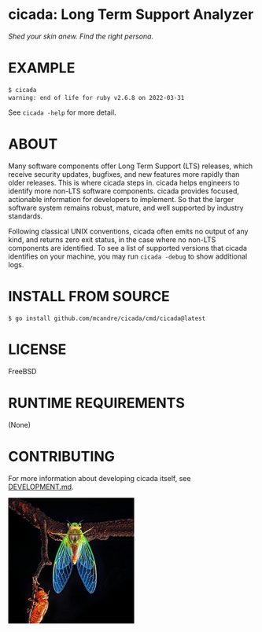 # cicada: Long Term Support Analyzer

*Shed your skin anew. Find the right persona.*

# EXAMPLE

```console
$ cicada
warning: end of life for ruby v2.6.8 on 2022-03-31
```

See `cicada -help` for more detail.

# ABOUT

Many software components offer Long Term Support (LTS) releases, which receive security updates, bugfixes, and new features more rapidly than older releases. This is where cicada steps in. cicada helps engineers to identify more non-LTS software components. cicada provides focused, actionable information for developers to implement. So that the larger software system remains robust, mature, and well supported by industry standards.

Following classical UNIX conventions, cicada often emits no output of any kind, and returns zero exit status, in the case where no non-LTS components are identified. To see a list of supported versions that cicada identifies on your machine, you may run `cicada -debug` to show additional logs.

# INSTALL FROM SOURCE

```console
$ go install github.com/mcandre/cicada/cmd/cicada@latest
```

# LICENSE

FreeBSD

# RUNTIME REQUIREMENTS

(None)

# CONTRIBUTING

For more information about developing cicada itself, see [DEVELOPMENT.md](DEVELOPMENT.md).

![cicada molt](cicada.png)
